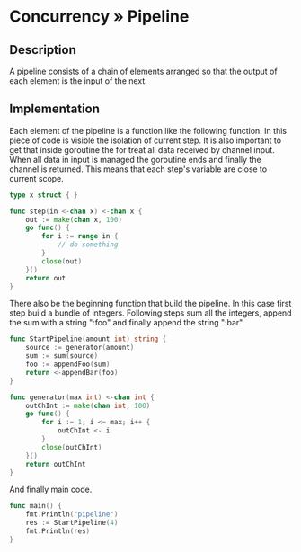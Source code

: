 # Concurrency » Pipeline

## Description

A pipeline consists of a chain of elements arranged so that the output of each
  element is the input of the next.

## Implementation

Each element of the pipeline is a function like the following function. In this
piece of code is visible the isolation of current step. It is also important to
get that inside goroutine the for treat all data received by channel input.
When all data in input is managed the goroutine ends and finally the channel is
returned. This means that each step's variable are close to current scope.

```go
type x struct { }

func step(in <-chan x) <-chan x {
	out := make(chan x, 100)
	go func() {
		for i := range in {
			// do something
		}
		close(out)
	}()
	return out
}
```

There also be the beginning function that build the pipeline. In this case
first step build a bundle of integers. Following steps sum all the integers,
append the sum with a string ":foo" and finally append the string ":bar".


```go
func StartPipeline(amount int) string {
	source := generator(amount)
	sum := sum(source)
	foo := appendFoo(sum)
	return <-appendBar(foo)
}
```

```go
func generator(max int) <-chan int {
	outChInt := make(chan int, 100)
	go func() {
		for i := 1; i <= max; i++ {
			outChInt <- i
		}
		close(outChInt)
	}()
	return outChInt
}
```

And finally main code.

```go
func main() {
	fmt.Println("pipeline")
	res := StartPipeline(4)
	fmt.Println(res)
}
```


